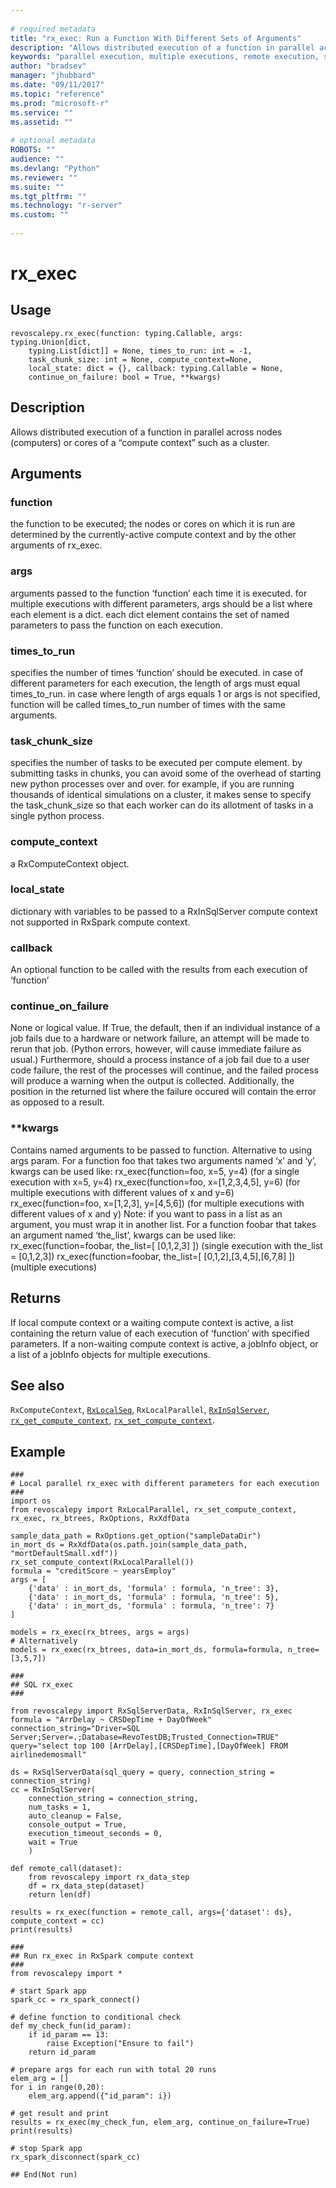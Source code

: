 ```yaml
--- 
 
# required metadata 
title: "rx_exec: Run a Function With Different Sets of Arguments" 
description: "Allows distributed execution of a function in parallel across nodes (computers) or cores of a “compute context” such as a cluster." 
keywords: "parallel execution, multiple executions, remote execution, sql" 
author: "bradsev" 
manager: "jhubbard" 
ms.date: "09/11/2017" 
ms.topic: "reference" 
ms.prod: "microsoft-r" 
ms.service: "" 
ms.assetid: "" 
 
# optional metadata 
ROBOTS: "" 
audience: "" 
ms.devlang: "Python" 
ms.reviewer: "" 
ms.suite: "" 
ms.tgt_pltfrm: "" 
ms.technology: "r-server" 
ms.custom: "" 
 
---
```


# rx_exec


 


## Usage



```
revoscalepy.rx_exec(function: typing.Callable, args: typing.Union[dict,
    typing.List[dict]] = None, times_to_run: int = -1,
    task_chunk_size: int = None, compute_context=None,
    local_state: dict = {}, callback: typing.Callable = None,
    continue_on_failure: bool = True, **kwargs)
```





## Description

Allows distributed execution of a function in parallel across nodes
(computers) or cores of a “compute context” such as a cluster.


## Arguments


### function

the function to be executed; the nodes or cores on which it
is run are determined by the currently-active compute context and by the
other arguments of rx_exec.


### args

arguments passed to the function ‘function’ each time it is executed.
for multiple executions with different parameters, args should be a list where each element is a dict.
each dict element contains the set of named parameters to pass the function on each execution.


### times_to_run

specifies the number of times ‘function’ should be executed. in
case of different parameters for each execution, the length of args must equal
times_to_run. in case where length of args equals 1 or args is not specified,
function will be called times_to_run number of times with the same arguments.


### task_chunk_size

specifies the number of tasks to be executed per compute element. by submitting tasks
in chunks, you can avoid some of the overhead of starting new python processes over and over. for example,
if you are running thousands of identical simulations on a cluster, it makes sense to specify the
task_chunk_size so that each worker can do its allotment of tasks in a single python process.


### compute_context

a RxComputeContext object.


### local_state

dictionary with variables to be passed to a RxInSqlServer compute context
not supported in RxSpark compute context.


### callback

An optional function to be called with the results from each execution
of ‘function’


### continue_on_failure

None or logical value. If True, the default, then if an
individual instance of a job fails due to a hardware or network failure, an
attempt will be made to rerun that job. (Python errors, however, will cause
immediate failure as usual.) Furthermore, should a process instance of a job
fail due to a user code failure, the rest of the processes will continue, and
the failed process will produce a warning when the output is collected.
Additionally, the position in the returned list where the failure occured will
contain the error as opposed to a result.


### **kwargs

Contains named arguments to be passed to function. Alternative to using args param.
For a function foo that takes two arguments named ‘x’ and ‘y’, kwargs can be used like:
rx_exec(function=foo, x=5, y=4) (for a single execution with x=5, y=4)
rx_exec(function=foo, x=[1,2,3,4,5], y=6) (for multiple executions with different values of x and y=6)
rx_exec(function=foo, x=[1,2,3], y=[4,5,6]) (for multiple executions with different values of x and y)
Note: if you want to pass in a list as an argument, you must wrap it in another list. For a function foobar
that takes an argument named ‘the_list’, kwargs can be used like:
rx_exec(function=foobar, the_list=[ [0,1,2,3] ]) (single execution with the_list = [0,1,2,3])
rx_exec(function=foobar, the_list=[ [0,1,2],[3,4,5],[6,7,8] ]) (multiple executions)


## Returns

If local compute context or a waiting compute context is active, a list containing the return
value of each execution of ‘function’ with specified parameters. If a non-waiting compute context is active, a jobInfo
object, or a list of a jobInfo objects for multiple executions.


## See also

`RxComputeContext`,
[`RxLocalSeq`](RxLocalSeq.md),
`RxLocalParallel`,
[`RxInSqlServer`](RxInSqlServer.md),
[`rx_get_compute_context`](rx-get-compute-context.md),
[`rx_set_compute_context`](rx-set-compute-context.md).


## Example



```
###
# Local parallel rx_exec with different parameters for each execution
###
import os
from revoscalepy import RxLocalParallel, rx_set_compute_context, rx_exec, rx_btrees, RxOptions, RxXdfData

sample_data_path = RxOptions.get_option("sampleDataDir")
in_mort_ds = RxXdfData(os.path.join(sample_data_path, "mortDefaultSmall.xdf"))
rx_set_compute_context(RxLocalParallel())
formula = "creditScore ~ yearsEmploy"
args = [
    {'data' : in_mort_ds, 'formula' : formula, 'n_tree': 3},
    {'data' : in_mort_ds, 'formula' : formula, 'n_tree': 5},
    {'data' : in_mort_ds, 'formula' : formula, 'n_tree': 7}
]

models = rx_exec(rx_btrees, args = args)
# Alternatively
models = rx_exec(rx_btrees, data=in_mort_ds, formula=formula, n_tree=[3,5,7])

###
## SQL rx_exec
###

from revoscalepy import RxSqlServerData, RxInSqlServer, rx_exec
formula = "ArrDelay ~ CRSDepTime + DayOfWeek"
connection_string="Driver=SQL Server;Server=.;Database=RevoTestDB;Trusted_Connection=TRUE"
query="select top 100 [ArrDelay],[CRSDepTime],[DayOfWeek] FROM airlinedemosmall"

ds = RxSqlServerData(sql_query = query, connection_string = connection_string)
cc = RxInSqlServer(
    connection_string = connection_string,
    num_tasks = 1,
    auto_cleanup = False,
    console_output = True,
    execution_timeout_seconds = 0,
    wait = True
    )

def remote_call(dataset):
    from revoscalepy import rx_data_step
    df = rx_data_step(dataset)
    return len(df)

results = rx_exec(function = remote_call, args={'dataset': ds}, compute_context = cc)
print(results)

###
## Run rx_exec in RxSpark compute context
###
from revoscalepy import *

# start Spark app
spark_cc = rx_spark_connect()

# define function to conditional check
def my_check_fun(id_param):
    if id_param == 13:
        raise Exception("Ensure to fail")
    return id_param

# prepare args for each run with total 20 runs
elem_arg = []
for i in range(0,20):
    elem_arg.append({"id_param": i})

# get result and print
results = rx_exec(my_check_fun, elem_arg, continue_on_failure=True)
print(results)

# stop Spark app
rx_spark_disconnect(spark_cc)

## End(Not run)
```

